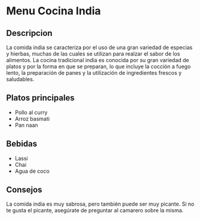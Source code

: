 # Menu Cocina India

## Descripcion
La comida india se caracteriza por el uso de una gran variedad de especias y hierbas, muchas de las cuales se utilizan para realzar el sabor de los alimentos. La cocina tradicional india es conocida por su gran variedad de platos y por la forma en que se preparan, lo que incluye la cocción a fuego lento, la preparación de panes y la utilización de ingredientes frescos y saludables.

## Platos principales
- Pollo al curry
- Arroz basmati
- Pan naan


## Bebidas
- Lassi
- Chai
- Agua de coco

## Consejos
La comida india es muy sabrosa, pero también puede ser muy picante. Si no te gusta el picante, asegúrate de preguntar al camarero sobre la misma.